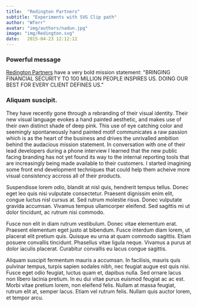 ```yaml
---
title:  "Redington Partners"
subtitle: "Experiments with SVG Clip path"
author: "Wferr"
avatar: "img/authors/nadun.jpg"
image: "img/Redington.svg"
date:   2015-04-23 12:12:12
---
```


### Powerful message
<a href="http://www.redington.co.uk/">Redington Partners</a> have a very bold mission statement: "BRINGING FINANCIAL SECURITY TO 100 MILLION PEOPLE INSPIRES US. DOING OUR BEST FOR EVERY CLIENT DEFINES US."<br/>


### Aliquam suscipit.
They have recently gone through a rebranding of their visual identity. Their new visual language evokes a hand painted aesthetic, and makes use of their own distinct shade of deep pink. This use of eye catching color and seemingly spontaneously hand painted motif communicates a raw passion which is as the heart of the business and drives the unrivalled ambition behind the audacious mission statement. In conversation with one of their lead developers during a phone interview I learned that the new public facing branding has not yet found its way to the internal reporting tools that are increasingly being made available to their customers. I started imagining some front end development techniques that could help them acheive more visual consistency accross all of their products.

Suspendisse lorem odio, blandit at nisl quis, hendrerit tempus tellus. Donec eget leo quis nisi vulputate consectetur. Praesent dignissim enim elit, congue luctus nisl cursus at. Sed rutrum molestie risus. Donec vulputate gravida accumsan. Vivamus tempus ullamcorper eleifend. Sed sagittis mi ut dolor tincidunt, ac rutrum nisi commodo.

Fusce non elit in diam rutrum vestibulum. Donec vitae elementum erat. Praesent elementum eget justo at bibendum. Fusce interdum diam lorem, ut placerat elit pretium quis. Quisque eu urna at quam commodo sagittis. Etiam posuere convallis tincidunt. Phasellus vitae ligula neque. Vivamus a purus at dolor iaculis placerat. Curabitur convallis eu lacus congue sagittis.

Aliquam suscipit fermentum mauris a accumsan. In facilisis, mauris quis pulvinar tempus, turpis sapien sodales nibh, nec feugiat augue est quis nisi. Fusce eget odio feugiat, luctus quam et, dapibus nulla. Sed ornare lacus non libero lacinia pretium. In eu dui vitae purus euismod feugiat ac ac est. Morbi vitae pretium lorem, non eleifend felis. Nullam at massa feugiat, rutrum elit at, semper lacus. Etiam vel rutrum felis. Nullam quis auctor lorem, et tempor arcu.
